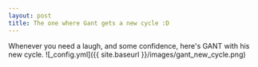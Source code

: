```yaml
---
layout: post
title: The one where Gant gets a new cycle :D
---
```


Whenever you need a laugh, and some confidence, here's GANT with his new cycle.
![_config.yml]({{ site.baseurl }}/images/gant_new_cycle.png)

